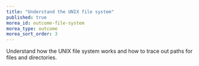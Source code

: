 ```yaml
---
title: "Understand the UNIX file system"
published: true
morea_id: outcome-file-system
morea_type: outcome
morea_sort_order: 3
---
```

Understand how the UNIX file system works and how to trace out paths for files and directories.
